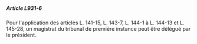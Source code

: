 ##### Article L931-6

Pour l'application des articles L. 141-15, L. 143-7,
L. 144-1 à L. 144-13 et L. 145-28, un magistrat du tribunal de première instance peut être délégué par le président.

